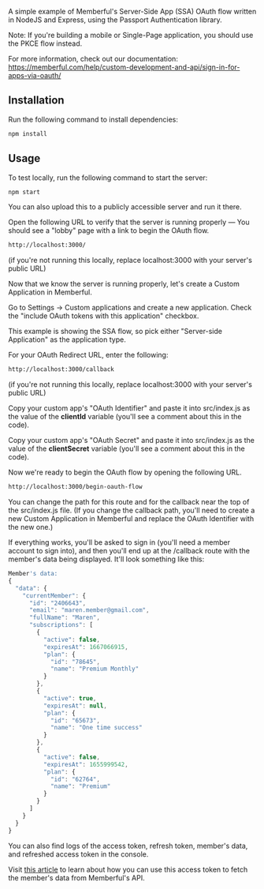 A simple example of Memberful's Server-Side App (SSA) OAuth flow written in NodeJS and Express, using the Passport Authentication library.

Note: If you're building a mobile or Single-Page application, you should use the PKCE flow instead.

For more information, check out our documentation:
https://memberful.com/help/custom-development-and-api/sign-in-for-apps-via-oauth/

## Installation

Run the following command to install dependencies:

```bash
npm install
```

## Usage

To test locally, run the following command to start the server:

```bash
npm start
```

You can also upload this to a publicly accessible server and run it there.

Open the following URL to verify that the server is running properly — You should see a "lobby" page with a link to begin the OAuth flow.

```bash
http://localhost:3000/
```

(if you're not running this locally, replace localhost:3000 with your server's public URL)

Now that we know the server is running properly, let's create a Custom Application in Memberful.

Go to Settings → Custom applications and create a new application. Check the "include OAuth tokens with this application" checkbox.

This example is showing the SSA flow, so pick either "Server-side Application" as the application type.

For your OAuth Redirect URL, enter the following:

```bash
http://localhost:3000/callback
```

(if you're not running this locally, replace localhost:3000 with your server's public URL)

Copy your custom app's "OAuth Identifier" and paste it into src/index.js as the value of the **clientId** variable (you'll see a comment about this in the code).

Copy your custom app's "OAuth Secret" and paste it into src/index.js as the value of the **clientSecret** variable (you'll see a comment about this in the code).

Now we're ready to begin the OAuth flow by opening the following URL.

```bash
http://localhost:3000/begin-oauth-flow
```

You can change the path for this route and for the callback near the top of the src/index.js file. (If you change the callback path, you'll need to create a new Custom Application in Memberful and replace the OAuth Identifier with the new one.)

If everything works, you'll be asked to sign in (you'll need a member account to sign into), and then you'll end up at the /callback route with the member's data being displayed. It'll look something like this:

```javascript
Member's data:
{
  "data": {
    "currentMember": {
      "id": "2406643",
      "email": "maren.member@gmail.com",
      "fullName": "Maren",
      "subscriptions": [
        {
          "active": false,
          "expiresAt": 1667066915,
          "plan": {
            "id": "78645",
            "name": "Premium Monthly"
          }
        },
        {
          "active": true,
          "expiresAt": null,
          "plan": {
            "id": "65673",
            "name": "One time success"
          }
        },
        {
          "active": false,
          "expiresAt": 1655999542,
          "plan": {
            "id": "62764",
            "name": "Premium"
          }
        }
      ]
    }
  }
}
```

You can also find logs of the access token, refresh token, member's data, and refreshed access token in the console.

Visit [this article](https://memberful.com/help/custom-development-and-api/sign-in-for-apps-via-oauth/#requesting-member-data) to learn about how you can use this access token to fetch the member's data from Memberful's API.
